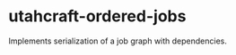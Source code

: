 utahcraft-ordered-jobs
======================

Implements serialization of a job graph with dependencies.
